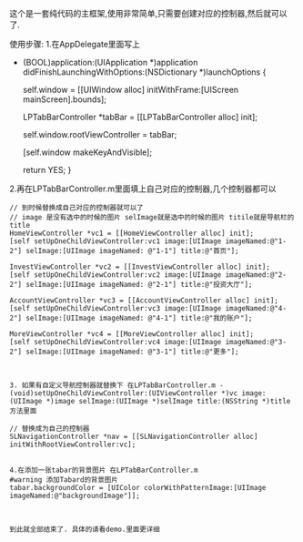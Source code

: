 
这个是一套纯代码的主框架,使用非常简单,只需要创建对应的控制器,然后就可以了.

使用步骤:
1.在AppDelegate里面写上
- (BOOL)application:(UIApplication *)application didFinishLaunchingWithOptions:(NSDictionary *)launchOptions {
    
    self.window = [[UIWindow alloc] initWithFrame:[UIScreen mainScreen].bounds];
    
    LPTabBarController *tabBar = [[LPTabBarController alloc] init];
    
    self.window.rootViewController = tabBar;
    
    [self.window makeKeyAndVisible];
    
    return YES;
}



2.再在LPTabBarController.m里面填上自己对应的控制器,几个控制器都可以

    // 到时候替换成自己对应的控制器就可以了
    // image 是没有选中的时候的图片 selImage就是选中的时候的图片 titile就是导航栏的title
    HomeViewController *vc1 = [[HomeViewController alloc] init];
    [self setUpOneChildViewController:vc1 image:[UIImage imageNamed:@"1-2"] selImage:[UIImage imageNamed: @"1-1"] title:@"首页"];
    
    InvestViewController *vc2 = [[InvestViewController alloc] init];
    [self setUpOneChildViewController:vc2 image:[UIImage imageNamed:@"2-2"] selImage:[UIImage imageNamed: @"2-1"] title:@"投资大厅"];
    
    AccountViewController *vc3 = [[AccountViewController alloc] init];
    [self setUpOneChildViewController:vc3 image:[UIImage imageNamed:@"4-2"] selImage:[UIImage imageNamed: @"4-1"] title:@"我的账户"];
    
    MoreViewController *vc4 = [[MoreViewController alloc] init];
    [self setUpOneChildViewController:vc4 image:[UIImage imageNamed:@"3-2"] selImage:[UIImage imageNamed: @"3-1"] title:@"更多"];
    
    
    
    3. 如果有自定义导航控制器就替换下 在LPTabBarController.m - (void)setUpOneChildViewController:(UIViewController *)vc image:(UIImage *)image selImage:(UIImage *)selImage title:(NSString *)title方法里面
    
    // 替换成为自己的控制器
    SLNavigationController *nav = [[SLNavigationController alloc] initWithRootViewController:vc];
    
    
    4.在添加一张tabar的背景图片 在LPTabBarController.m
    #warning 添加Tabard的背景图片
    tabar.backgroundColor = [UIColor colorWithPatternImage:[UIImage imageNamed:@"backgroundImage"]];
    
    
    
    到此就全部结束了. 具体的请看demo.里面更详细
